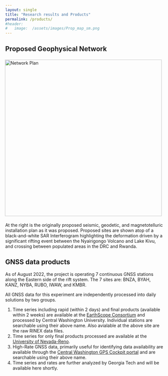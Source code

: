 ```yaml
---
layout: single
title: "Research results and Products"
permalink: /products/
#header:
#   image:  /assets/images/Prop_map_sm.png
---
```


<style>  
.floatRight500 {
    width: 500px;
    padding: 5px 5px 20px 20px;
    float: right;
}
</style>


## Proposed Geophysical Network
<img src="/KIVU/assets/images/Prop_map_sm.png" alt="Network Plan" class="floatRight500">
At the right is the originally proposed seismic, geodetic, and magnetotelluric installation plan as it was proposed.  Proposed sites are shown atop of a black-and-white SAR Interferogram highlighting the deformation driven by a significant rifting event between the Nyairigongo Volcano and Lake Kivu, and crossing between populated areas in the DRC and Rwanda.

## GNSS data products

As of August 2022, the project is operating 7 continuous GNSS stations along the Eastern side of the rift system. The 7 sites are: BNZA, BYAH, KANZ, NYBA, RUBO, IWAW, and KMBR.

All GNSS data for this experiment are independently processed into daily solutions by two groups.
 1. Time series including rapid (within 2 days) and final products (available within 2 weeks) are available at the [EarthScope Consortium](https://www.unavco.org/instrumentation/networks/status/pi/overview/IWAW) and processed by Central Washington University. Individual stations are searchable using their above name. Also avialable at the above site are the raw RINEX data files.
 2. Time series for only final products processed are available at the [University of Nevada-Reno](http://geodesy.unr.edu/PlugNPlayPortal.php).
 1. High-Rate GNSS data, primarily useful for identifying data availability are available through the [Central Washington GPS Cockpit portal](http://www.geodesy.cwu.edu/realtime/data/) and are searchable using their above name.
 1. Time series and rates are further analyzed by Georgia Tech and will be available here shortly.